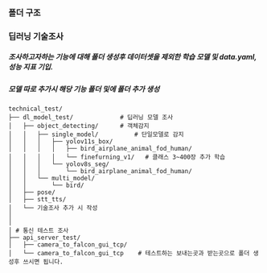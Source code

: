 ### 폴더 구조


### 딥러닝 기술조사
##### 조사하고자하는 기능에 대해 폴더 생성후 데이터셋을 제외한 학습 모델 및 data.yaml, 성능 지표 기입. 
##### 모델 따로 추가시 해당 기능 폴더 및에 폴더 추가 생성
```
technical_test/
├── dl_model_test/             # 딥러닝 모델 조사
│   ├── object_detecting/      # 객체감지
│   │   ├── single_model/          # 단일모델로 감지
│   │   │   ├── yolov11s_box/
│   │   │   │   ├── bird_airplane_animal_fod_human/
│   │   │   │   └── finefurning_v1/   # 클래스 3~400장 추가 학습
│   │   │   └── yolov8s_seg/
│   │   │       └── bird_airplane_animal_fod_human/
│   │   └── multi_model/
│   │       └── bird/
│   ├── pose/
│   ├── stt_tts/
│   └── 기술조사 추가 시 작성
│
│
│ # 통신 테스트 조사
├── api_server_test/ 
│   ├── camera_to_falcon_gui_tcp/   
│   └── camera_to_falcon_gui_tcp    # 테스트하는 보내는곳과 받는곳으로 폴더 생성후 쓰시면 됩니다.  
```